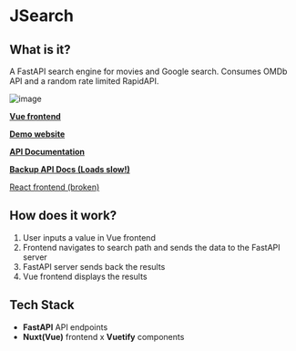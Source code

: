 # JSearch
## What is it?
A FastAPI search engine for movies and Google search. Consumes OMDb API and a random rate limited RapidAPI. 

![image](https://github.com/user-attachments/assets/84740b26-ff7c-4f75-837e-4f2ebd6bebb5)


[**Vue frontend**](https://github.com/lostmypillow/jsearch-vue)


[**Demo website**](https://lostmypillow.github.io/jsearch-vue)

[**API Documentation**](https://jsearch.lostmypillow.duckdns.org/docs)

[**Backup API Docs (Loads slow!)**](https://jsearch-latest.onrender.com/docs)

[React frontend (broken)](https://github.com/lostmypillow/jsearch-react)

## How does it work?
1. User inputs a value in Vue frontend
2. Frontend navigates to search path and sends the data to the FastAPI server
3. FastAPI server sends back the results
4. Vue frontend displays the results
   
## Tech Stack
- **FastAPI** API endpoints
- **Nuxt(Vue)** frontend x **Vuetify** components
